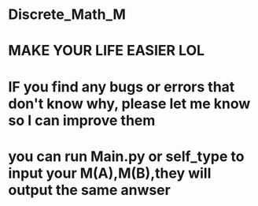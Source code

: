 # Discrete_Math_M
# MAKE YOUR LIFE EASIER LOL
# IF you find any bugs or errors that don't know why, please let me know so I can improve them
# you can run Main.py or self_type to input your M(A),M(B),they will output the same anwser
